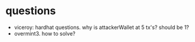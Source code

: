 # questions

- viceroy: hardhat questions. why is attackerWallet at 5 tx's? should be 1?
- overmint3. how to solve?
